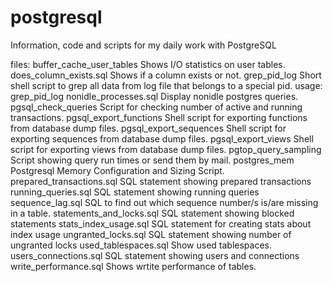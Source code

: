 postgresql
==========
Information, code and scripts for my daily work with PostgreSQL

files:
buffer_cache_user_tables	Shows I/O statistics on user tables.
does_column_exists.sql		Shows if a column exists or not.
grep_pid_log			Short shell script to grep all data from log file that belongs to a special pid.
				usage: grep_pid_log <UID>
nonidle_processes.sql		Display nonidle postgres queries.
pgsql_check_queries		Script for checking number of active and running transactions.
pgsql_export_functions		Shell script for exporting functions from database dump files.
pgsql_export_sequences		Shell script for exporting sequences from database dump files.
pgsql_export_views		Shell script for exporting views from database dump files.
pgtop_query_sampling		Script showing query run times or send them by mail.
postgres_mem			Postgresql Memory Configuration and Sizing Script.
prepared_transactions.sql       SQL statement showing prepared transactions
running_queries.sql             SQL statement showing running queries
sequence_lag.sql		SQL to find out which sequence number/s is/are missing in a table.
statements_and_locks.sql        SQL statement showing blocked statements
stats_index_usage.sql           SQL statement for creating stats about index usage
ungranted_locks.sql             SQL statement showing number of ungranted locks
used_tablespaces.sql		Show used tablespaces.
users_connections.sql           SQL statement showing users and connections
write_performance.sql		Shows wrtite performance of tables.
